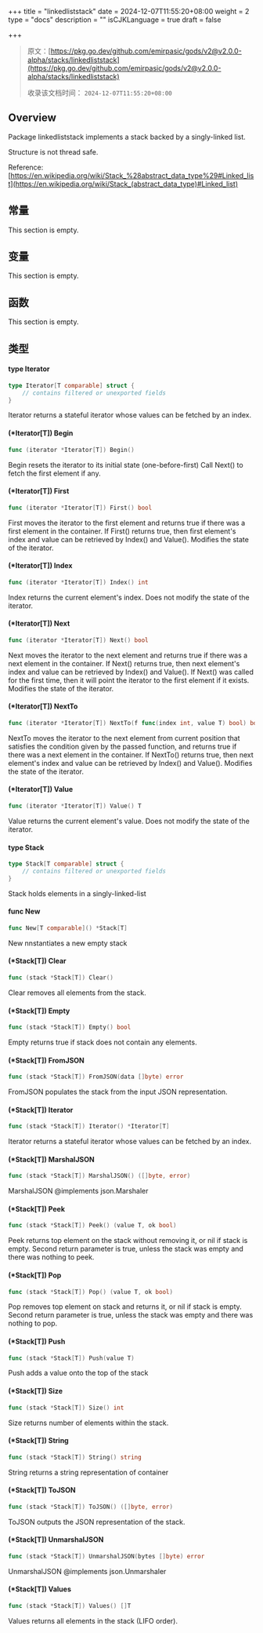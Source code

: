 +++
title = "linkedliststack"
date = 2024-12-07T11:55:20+08:00
weight = 2
type = "docs"
description = ""
isCJKLanguage = true
draft = false

+++

> 原文：[https://pkg.go.dev/github.com/emirpasic/gods/v2@v2.0.0-alpha/stacks/linkedliststack](https://pkg.go.dev/github.com/emirpasic/gods/v2@v2.0.0-alpha/stacks/linkedliststack)
>
> 收录该文档时间： `2024-12-07T11:55:20+08:00`

## Overview 

Package linkedliststack implements a stack backed by a singly-linked list.

Structure is not thread safe.

Reference:[https://en.wikipedia.org/wiki/Stack_%28abstract_data_type%29#Linked_list](https://en.wikipedia.org/wiki/Stack_(abstract_data_type)#Linked_list)

## 常量

This section is empty.

## 变量 

This section is empty.

## 函数 

This section is empty.

## 类型 

#### type Iterator 

``` go
type Iterator[T comparable] struct {
	// contains filtered or unexported fields
}
```

Iterator returns a stateful iterator whose values can be fetched by an index.

#### (*Iterator[T]) Begin 

``` go
func (iterator *Iterator[T]) Begin()
```

Begin resets the iterator to its initial state (one-before-first) Call Next() to fetch the first element if any.

#### (*Iterator[T]) First 

``` go
func (iterator *Iterator[T]) First() bool
```

First moves the iterator to the first element and returns true if there was a first element in the container. If First() returns true, then first element's index and value can be retrieved by Index() and Value(). Modifies the state of the iterator.

#### (*Iterator[T]) Index 

``` go
func (iterator *Iterator[T]) Index() int
```

Index returns the current element's index. Does not modify the state of the iterator.

#### (*Iterator[T]) Next 

``` go
func (iterator *Iterator[T]) Next() bool
```

Next moves the iterator to the next element and returns true if there was a next element in the container. If Next() returns true, then next element's index and value can be retrieved by Index() and Value(). If Next() was called for the first time, then it will point the iterator to the first element if it exists. Modifies the state of the iterator.

#### (*Iterator[T]) NextTo 

``` go
func (iterator *Iterator[T]) NextTo(f func(index int, value T) bool) bool
```

NextTo moves the iterator to the next element from current position that satisfies the condition given by the passed function, and returns true if there was a next element in the container. If NextTo() returns true, then next element's index and value can be retrieved by Index() and Value(). Modifies the state of the iterator.

#### (*Iterator[T]) Value 

``` go
func (iterator *Iterator[T]) Value() T
```

Value returns the current element's value. Does not modify the state of the iterator.

#### type Stack 

``` go
type Stack[T comparable] struct {
	// contains filtered or unexported fields
}
```

Stack holds elements in a singly-linked-list

#### func New 

``` go
func New[T comparable]() *Stack[T]
```

New nnstantiates a new empty stack

#### (*Stack[T]) Clear 

``` go
func (stack *Stack[T]) Clear()
```

Clear removes all elements from the stack.

#### (*Stack[T]) Empty 

``` go
func (stack *Stack[T]) Empty() bool
```

Empty returns true if stack does not contain any elements.

#### (*Stack[T]) FromJSON 

``` go
func (stack *Stack[T]) FromJSON(data []byte) error
```

FromJSON populates the stack from the input JSON representation.

#### (*Stack[T]) Iterator 

``` go
func (stack *Stack[T]) Iterator() *Iterator[T]
```

Iterator returns a stateful iterator whose values can be fetched by an index.

#### (*Stack[T]) MarshalJSON 

``` go
func (stack *Stack[T]) MarshalJSON() ([]byte, error)
```

MarshalJSON @implements json.Marshaler

#### (*Stack[T]) Peek 

``` go
func (stack *Stack[T]) Peek() (value T, ok bool)
```

Peek returns top element on the stack without removing it, or nil if stack is empty. Second return parameter is true, unless the stack was empty and there was nothing to peek.

#### (*Stack[T]) Pop 

``` go
func (stack *Stack[T]) Pop() (value T, ok bool)
```

Pop removes top element on stack and returns it, or nil if stack is empty. Second return parameter is true, unless the stack was empty and there was nothing to pop.

#### (*Stack[T]) Push 

``` go
func (stack *Stack[T]) Push(value T)
```

Push adds a value onto the top of the stack

#### (*Stack[T]) Size 

``` go
func (stack *Stack[T]) Size() int
```

Size returns number of elements within the stack.

#### (*Stack[T]) String 

``` go
func (stack *Stack[T]) String() string
```

String returns a string representation of container

#### (*Stack[T]) ToJSON 

``` go
func (stack *Stack[T]) ToJSON() ([]byte, error)
```

ToJSON outputs the JSON representation of the stack.

#### (*Stack[T]) UnmarshalJSON 

``` go
func (stack *Stack[T]) UnmarshalJSON(bytes []byte) error
```

UnmarshalJSON @implements json.Unmarshaler

#### (*Stack[T]) Values 

``` go
func (stack *Stack[T]) Values() []T
```

Values returns all elements in the stack (LIFO order).

